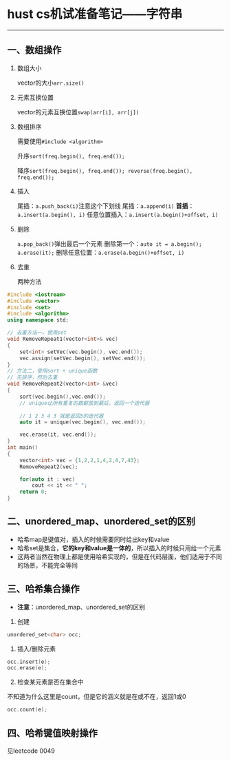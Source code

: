 # hust cs机试准备笔记——字符串


---

## 一、数组操作

1. 数组大小

    vector的大小```arr.size()```

2. 元素互换位置

    vector的元素互换位置```swap(arr[i], arr[j])```

3. 数组排序

    需要使用```#include <algorithm>```

    升序```sort(freq.begin(), freq.end());```
    
    降序```sort(freq.begin(), freq.end());
        reverse(freq.begin(), freq.end());```

4. 插入


    尾插：```a.push_back(i)```注意这个下划线
    尾插：```a.append(i)```
    **首插**：```a.insert(a.begin(), i)```
    任意位置插入：```a.insert(a.begin()+offset, i)```


5. 删除

    ```a.pop_back()```弹出最后一个元素
    删除第一个：```auto it = a.begin(); a.erase(it);```
    删除任意位置：```a.erase(a.begin()+offset, i)```

6. 去重
   
   两种方法

```cpp
#include <iostream>
#include <vector>
#include <set>
#include <algorithm>
using namespace std;

// 去重方法一，使用set
void RemoveRepeat1(vector<int>& vec)
{
    set<int> setVec(vec.begin(), vec.end());
    vec.assign(setVec.begin(), setVec.end());
}
// 方法二，使用sort + unique函数
// 先排序，然后去重
void RemoveRepeat2(vector<int> &vec)
{
    sort(vec.begin(),vec.end());
    // unique让所有重复的数都放到最后，返回一个迭代器
    
    // 1 2 3 4 3 就是返回3的迭代器
    auto it = unique(vec.begin(), vec.end());

    vec.erase(it, vec.end());
}
int main()
{
    vector<int> vec = {1,2,2,1,4,2,4,7,43};
    RemoveRepeat2(vec);

    for(auto it : vec)
        cout << it << " ";
    return 0;
}
```
## 二、unordered_map、unordered_set的区别

- 哈希map是键值对，插入的时候需要同时给出key和value
- 哈希set是集合，**它的key和value是一体的**，所以插入的时候只用给一个元素
- 这两者当然在物理上都是使用哈希实现的，但是在代码层面，他们适用于不同的场景，不能完全等同

## 三、哈希集合操作

- **注意**：unordered_map、unordered_set的区别

1. 创建

```cpp
unordered_set<char> occ;
```

1. 插入/删除元素

```cpp
occ.insert(e);
occ.erase(e);
```

2. 检查某元素是否在集合中

不知道为什么这里是count，但是它的涵义就是在或不在，返回1或0

```cpp
occ.count(e);
```


## 四、哈希键值映射操作

见leetcode 0049